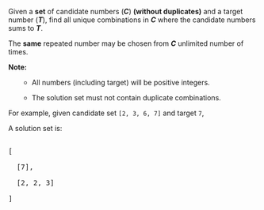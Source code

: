 

Given a **set** of candidate numbers (***C***) **(without duplicates)** and a target number (***T***), find all unique combinations in ***C*** where the candidate numbers sums to ***T***. 


The **same** repeated number may be chosen from ***C*** unlimited number of times.


**Note:**<br />
<ul>
- All numbers (including target) will be positive integers.
- The solution set must not contain duplicate combinations.
</ul>



For example, given candidate set `[2, 3, 6, 7]` and target `7`, <br />
A solution set is: <br />
<pre>
[
  [7],
  [2, 2, 3]
]
</pre>

